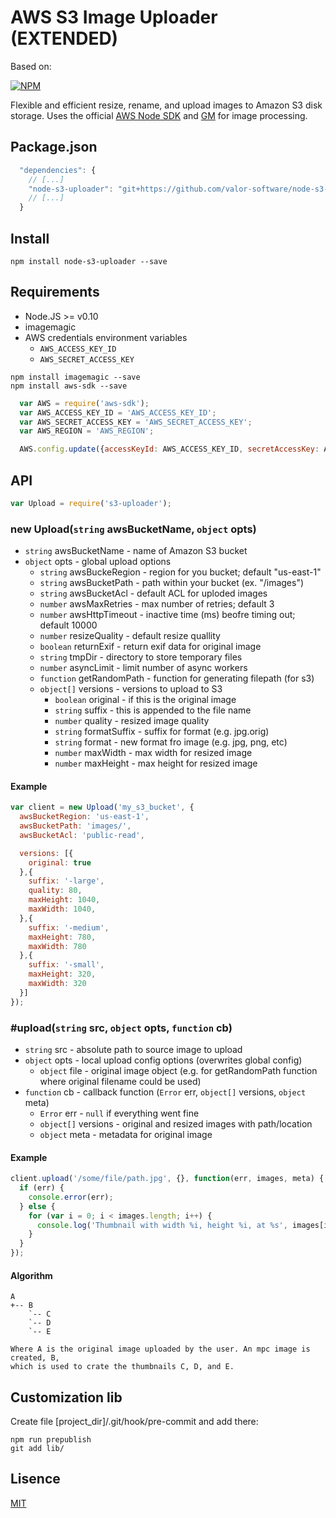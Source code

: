 AWS S3 Image Uploader (EXTENDED)
=====================

Based on:

[![NPM](https://nodei.co/npm/s3-uploader.png?downloads=true)](https://www.npmjs.org/package/s3-uploader)


Flexible and efficient resize, rename, and upload images to Amazon S3 disk
storage. Uses the official [AWS Node SDK](http://aws.amazon.com/sdkfornodejs/)
and [GM](https://github.com/aheckmann/gm) for image processing.

## Package.json

```javascript
  "dependencies": {
    // [...]
    "node-s3-uploader": "git+https://github.com/valor-software/node-s3-uploader",
    // [...]
  }
```

## Install

```
npm install node-s3-uploader --save
```

## Requirements

* Node.JS >= v0.10
* imagemagic
* AWS credentials environment variables
  * `AWS_ACCESS_KEY_ID`
  * `AWS_SECRET_ACCESS_KEY`

```
npm install imagemagic --save
npm install aws-sdk --save
```

```javascript
  var AWS = require('aws-sdk');
  var AWS_ACCESS_KEY_ID = 'AWS_ACCESS_KEY_ID';
  var AWS_SECRET_ACCESS_KEY = 'AWS_SECRET_ACCESS_KEY';
  var AWS_REGION = 'AWS_REGION';

  AWS.config.update({accessKeyId: AWS_ACCESS_KEY_ID, secretAccessKey: AWS_SECRET_ACCESS_KEY, region: AWS_REGION});
```

## API

```javascript
var Upload = require('s3-uploader');
```

### new Upload(`string` awsBucketName, `object` opts)

* `string` awsBucketName - name of Amazon S3 bucket
* `object` opts - global upload options
  * `string` awsBuckeRegion - region for you bucket; default "us-east-1"
  * `string` awsBucketPath - path within your bucket (ex. "/images")
  * `string` awsBucketAcl - default ACL for uploded images
  * `number` awsMaxRetries - max number of retries; default 3
  * `number` awsHttpTimeout - inactive time (ms) beofre timing out; default 10000
  * `number` resizeQuality - default resize quallity
  * `boolean` returnExif - return exif data for original image
  * `string` tmpDir - directory to store temporary files
  * `number` asyncLimit - limit number of async workers
  * `function` getRandomPath - function for generating filepath (for s3)
  * `object[]` versions - versions to upload to S3
    * `boolean` original - if this is the original image
    * `string` suffix - this is appended to the file name
    * `number` quality - resized image quality
    * `string` formatSuffix - suffix for format (e.g. jpg.orig)
    * `string` format - new format fro image (e.g. jpg, png, etc)
    * `number` maxWidth - max width for resized image
    * `number` maxHeight - max height for resized image

#### Example

```javascript
var client = new Upload('my_s3_bucket', {
  awsBucketRegion: 'us-east-1',
  awsBucketPath: 'images/',
  awsBucketAcl: 'public-read',

  versions: [{
    original: true
  },{
    suffix: '-large',
    quality: 80,
    maxHeight: 1040,
    maxWidth: 1040,
  },{
    suffix: '-medium',
    maxHeight: 780,
    maxWidth: 780
  },{
    suffix: '-small',
    maxHeight: 320,
    maxWidth: 320
  }]
});
```

### #upload(`string` src, `object` opts, `function` cb)

* `string` src - absolute path to source image to upload
* `object` opts - local upload config options (overwrites global config)
  * `object` file - original image object (e.g. for getRandomPath function where original filename could be used)
* `function` cb - callback function (`Error` err, `object[]` versions, `object` meta)
  * `Error` err - `null` if everything went fine
  * `object[]` versions - original and resized images with path/location
  * `object` meta - metadata for original image

#### Example

```javascript
client.upload('/some/file/path.jpg', {}, function(err, images, meta) {
  if (err) {
    console.error(err);
  } else {
    for (var i = 0; i < images.length; i++) {
      console.log('Thumbnail with width %i, height %i, at %s', images[i].width, images[i].height, images[i].url);
    }
  }
});
```

#### Algorithm

```
A
+-- B
    `-- C
    `-- D
    `-- E

Where A is the original image uploaded by the user. An mpc image is created, B,
which is used to crate the thumbnails C, D, and E.
```

## Customization lib

Create file [project_dir]/.git/hook/pre-commit and add there:

```
npm run prepublish
git add lib/
```


## Lisence

[MIT](https://github.com/Turistforeningen/node-s3-uploader/blob/master/LICENSE)
